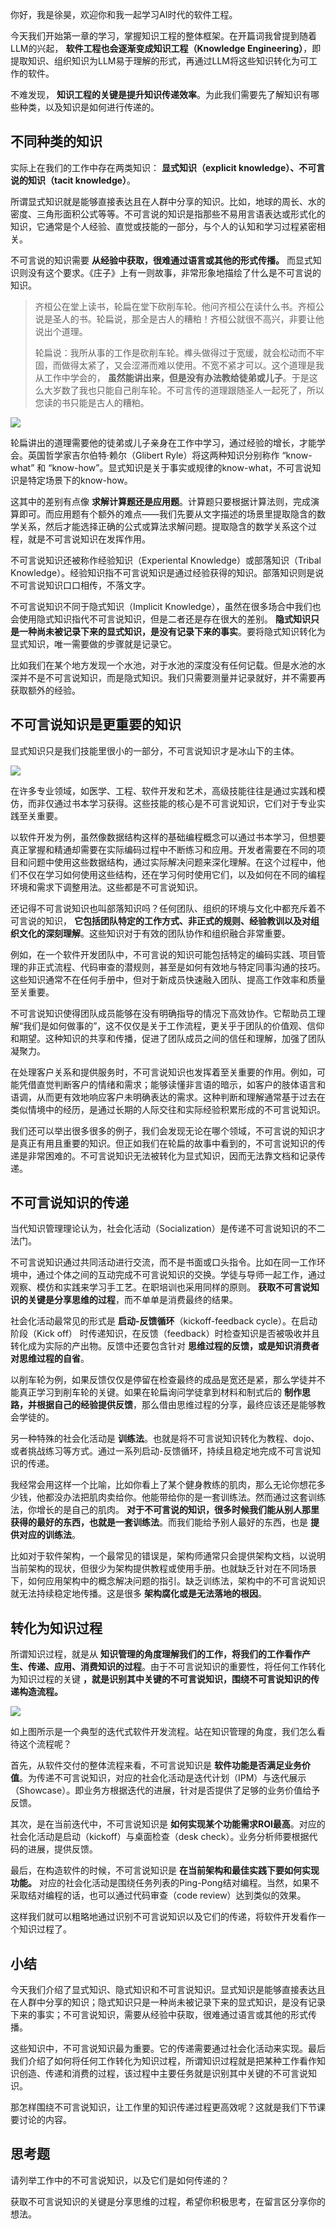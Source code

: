 你好，我是徐昊，欢迎你和我一起学习AI时代的软件工程。

今天我们开始第一章的学习，掌握知识工程的整体框架。在开篇词我曾提到随着LLM的兴起， **软件工程也会逐渐变成知识工程（Knowledge Engineering）**，即提取知识、组织知识为LLM易于理解的形式，再通过LLM将这些知识转化为可工作的软件。

不难发现， **知识工程的关键是提升知识传递效率**。为此我们需要先了解知识有哪些种类，以及知识是如何进行传递的。

## 不同种类的知识

实际上在我们的工作中存在两类知识： **显式知识（explicit knowledge）、不可言说的知识（tacit knowledge）**。

所谓显式知识就是能够直接表达且在人群中分享的知识。比如，地球的周长、水的密度、三角形面积公式等等。不可言说的知识是指那些不易用言语表达或形式化的知识，它通常是个人经验、直觉或技能的一部分，与个人的认知和学习过程紧密相关。

不可言说的知识需要 **从经验中获取，很难通过语言或其他的形式传播。** 而显式知识则没有这个要求。《庄子》上有一则故事，非常形象地描绘了什么是不可言说的知识。

> 齐桓公在堂上读书，轮扁在堂下砍削车轮。他问齐桓公在读什么书。齐桓公说是圣人的书。轮扁说，那全是古人的糟粕！齐桓公就很不高兴，非要让他说出个道理。
>
> 轮扁说：我所从事的工作是砍削车轮。榫头做得过于宽缓，就会松动而不牢固，而做得太紧了，又会涩滞而难以使用。不宽不紧才可以。这个道理是我从工作中学会的， **虽然能讲出来，但是没有办法教给徒弟或儿子**。于是这么大岁数了我也只能自己削车轮。不可言传的道理跟随圣人一起死了，所以您读的书只能是古人的糟粕。

![](https://static001.geekbang.org/resource/image/6c/b5/6cee1a85bc2741e0e7ba335a6662eab5.png?wh=1024x1024)

轮扁讲出的道理需要他的徒弟或儿子亲身在工作中学习，通过经验的增长，才能学会。英国哲学家吉尔伯特·赖尔（Glibert Ryle）将这两种知识分别称作 “know-what” 和 “know-how”。显式知识是关于事实或规律的know-what，不可言说知识是特定场景下的know-how。

这其中的差别有点像 **求解计算题还是应用题**。计算题只要根据计算法则，完成演算即可。而应用题有个额外的难点——我们先要从文字描述的场景里提取隐含的数学关系，然后才能选择正确的公式或算法求解问题。提取隐含的数学关系这个过程，就是不可言说知识在发挥作用。

不可言说知识还被称作经验知识（Experiental Knowledge）或部落知识（Tribal Knowledge）。经验知识指不可言说知识是通过经验获得的知识。部落知识则是说不可言说知识口口相传，不落文字。

不可言说知识不同于隐式知识（Implicit Knowledge），虽然在很多场合中我们也会使用隐式知识指代不可言说知识，但是二者还是存在很大的差别。 **隐式知识只是一种尚未被记录下来的显式知识，是没有记录下来的事实**。要将隐式知识转化为显式知识，唯一需要做的步骤就是记录它。

比如我们在某个地方发现一个水池，对于水池的深度没有任何记载。但是水池的水深并不是不可言说知识，而是隐式知识。我们只需要测量并记录就好，并不需要再获取额外的经验。

## 不可言说知识是更重要的知识

显式知识只是我们技能里很小的一部分，不可言说知识才是冰山下的主体。

![](https://static001.geekbang.org/resource/image/f7/ef/f7ec2a4af09cb3489ac4861a35b12aef.png?wh=1024x1024)

在许多专业领域，如医学、工程、软件开发和艺术，高级技能往往是通过实践和模仿，而非仅通过书本学习获得。这些技能的核心是不可言说知识，它们对于专业实践至关重要。

以软件开发为例，虽然像数据结构这样的基础编程概念可以通过书本学习，但想要真正掌握和精通却需要在实际编码过程中不断练习和应用。开发者需要在不同的项目和问题中使用这些数据结构，通过实际解决问题来深化理解。在这个过程中，他们不仅在学习如何使用这些结构，还在学习何时使用它们，以及如何在不同的编程环境和需求下调整用法。这些都是不可言说知识。

还记得不可言说知识也叫部落知识吗？任何团队、组织的环境与文化中都充斥着不可言说的知识， **它包括团队特定的工作方式、非正式的规则、经验教训以及对组织文化的深刻理解**。这些知识对于有效的团队协作和组织融合非常重要。

例如，在一个软件开发团队中，不可言说的知识可能包括特定的编码实践、项目管理的非正式流程、代码审查的潜规则，甚至是如何有效地与特定同事沟通的技巧。这些知识通常不在任何手册中，但对于新成员快速融入团队、提高工作效率和质量至关重要。

不可言说知识使得团队成员能够在没有明确指导的情况下高效协作。它帮助员工理解“我们是如何做事的”，这不仅仅是关于工作流程，更关乎于团队的价值观、信仰和期望。这种知识的共享和传播，促进了团队成员之间的信任和理解，加强了团队凝聚力。

在处理客户关系和提供服务时，不可言说知识也发挥着至关重要的作用。例如，可能凭借直觉判断客户的情绪和需求；能够读懂非言语的暗示，如客户的肢体语言和语调，从而更有效地响应客户未明确表达的需求。这种判断和理解通常基于过去在类似情境中的经历，是通过长期的人际交往和实际经验积累形成的不可言说知识。

我们还可以举出很多很多的例子，我们会发现无论在哪个领域，不可言说的知识才是真正有用且重要的知识。但正如我们在轮扁的故事中看到的，不可言说知识的传递是非常困难的。不可言说知识无法被转化为显式知识，因而无法靠文档和记录传递。

## 不可言说知识的传递

当代知识管理理论认为，社会化活动（Socialization）是传递不可言说知识的不二法门。

不可言说知识通过共同活动进行交流，而不是书面或口头指令。比如在同一工作环境中，通过个体之间的互动完成不可言说知识的交换。学徒与导师一起工作，通过观察、模仿和实践来学习手工艺。在职培训也采用同样的原则。 **获取不可言说知识的关键是分享思维的过程**，而不单单是消费最终的结果。

社会化活动最常见的形式是 **启动-反馈循环**（kickoff-feedback cycle）。在启动阶段（Kick off） 时传递知识，在反馈（feedback）时检查知识是否被吸收并且转化成为实际的产出物。反馈中还要包含针对 **思维过程的反馈，或是知识消费者对思维过程的自省**。

以削车轮为例，如果反馈仅仅是停留在检查最终的成品是宽还是紧，那么学徒并不能真正学习到削车轮的关键。如果在轮扁询问学徒拿到材料和制式后的 **制作思路，并根据自己的经验提供反馈**，那么借由思维过程的分享，最终应该还是能够教会学徒的。

另一种特殊的社会化活动是 **训练法**。也就是将不可言说知识转化为教程、dojo、或者挑战练习等方式。通过一系列启动-反馈循环，持续且稳定地完成不可言说知识的传递。

我经常会用这样一个比喻，比如你看上了某个健身教练的肌肉，那么无论你想花多少钱，他都没办法把肌肉卖给你。他能带给你的是一套训练法。然而通过这套训练法，你增长的是自己的肌肉。 **对于不可言说的知识，很多时候我们能从别人那里获得的最好的东西，也就是一套训练法**。而我们能给予别人最好的东西，也是 **提供对应的训练法**。

比如对于软件架构，一个最常见的错误是，架构师通常只会提供架构文档，以说明当前架构的现状，但很少为架构提供教程或使用手册。也就缺乏针对在不同场景下，如何应用架构中的概念解决问题的指引。缺乏训练法，架构中的不可言说知识就无法持续稳定地传播。这是很多 **架构腐化或是无法落地的根因**。

## 转化为知识过程

所谓知识过程，就是从 **知识管理的角度理解我们的工作，将我们的工作看作产生、传递、应用、消费知识的过程**。由于不可言说知识的重要性，将任何工作转化为知识过程的关键 **，就是识别其中关键的不可言说知识，围绕不可言说知识的传递构造流程。**

![](https://static001.geekbang.org/resource/image/1c/e7/1c107e6d672ef56d4bd3dcb4288b0ce7.jpg?wh=1538x555)

如上图所示是一个典型的迭代式软件开发流程。站在知识管理的角度，我们怎么看待这个流程呢？

首先，从软件交付的整体流程来看，不可言说知识是 **软件功能是否满足业务价值**。为传递不可言说知识，对应的社会化活动是迭代计划（IPM）与迭代展示（Showcase）。即业务方根据迭代的进展，针对是否提供了足够的业务价值给予反馈。

其次，是在当前迭代中，不可言说知识是 **如何实现某个功能需求ROI最高**。对应的社会化活动是启动（kickoff）与桌面检查（desk check）。业务分析师要根据代码的进展，提供反馈。

最后，在构造软件的时候，不可言说知识是 **在当前架构和最佳实践下要如何实现功能。** 对应的社会化活动是围绕任务列表的Ping-Pong结对编程。当然，如果不采取结对编程的话，也可以通过代码审查（code review）达到类似的效果。

这样我们就可以粗略地通过识别不可言说知识以及它们的传递，将软件开发看作一个知识过程了。

## 小结

今天我们介绍了显式知识、隐式知识和不可言说知识。显式知识是能够直接表达且在人群中分享的知识；隐式知识只是一种尚未被记录下来的显式知识，是没有记录下来的事实；不可言说知识，需要从经验中获取，很难通过语言或其他的形式传播。

这些知识中，不可言说知识最为重要。它的传递需要通过社会化活动来实现。最后我们介绍了如何将任何工作转化为知识过程，所谓知识过程就是把某种工作看作知识创造、传递和消费的过程，该过程中主要任务就是识别其中关键的不可言说知识。

那怎样围绕不可言说知识，让工作里的知识传递过程更高效呢？这就是我们下节课要讨论的内容。

## 思考题

请列举工作中的不可言说知识，以及它们是如何传递的？

获取不可言说知识的关键是分享思维的过程，希望你积极思考，在留言区分享你的想法。